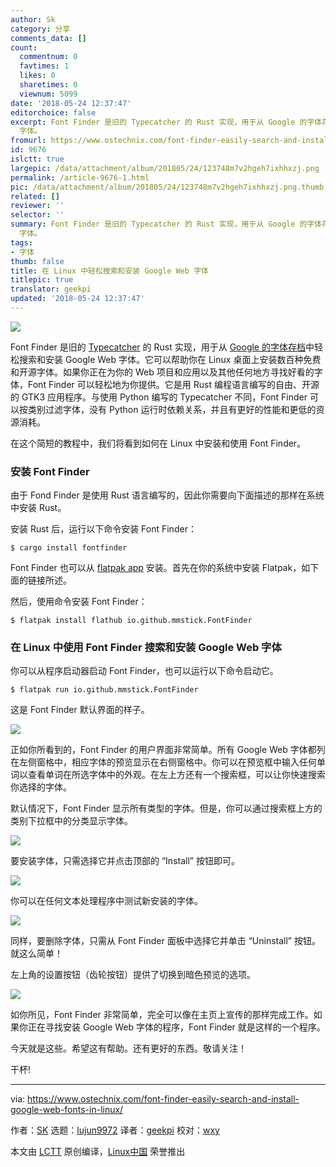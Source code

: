 ```yaml
---
author: Sk
category: 分享
comments_data: []
count:
  commentnum: 0
  favtimes: 1
  likes: 0
  sharetimes: 0
  viewnum: 5099
date: '2018-05-24 12:37:47'
editorchoice: false
excerpt: Font Finder 是旧的 Typecatcher 的 Rust 实现，用于从 Google 的字体存档中轻松搜索和安装 Google Web
  字体。
fromurl: https://www.ostechnix.com/font-finder-easily-search-and-install-google-web-fonts-in-linux/
id: 9676
islctt: true
largepic: /data/attachment/album/201805/24/123748m7v2hgeh7ixhhxzj.png
permalink: /article-9676-1.html
pic: /data/attachment/album/201805/24/123748m7v2hgeh7ixhhxzj.png.thumb.jpg
related: []
reviewer: ''
selector: ''
summary: Font Finder 是旧的 Typecatcher 的 Rust 实现，用于从 Google 的字体存档中轻松搜索和安装 Google Web
  字体。
tags:
- 字体
thumb: false
title: 在 Linux 中轻松搜索和安装 Google Web 字体
titlepic: true
translator: geekpi
updated: '2018-05-24 12:37:47'
---
```


![](/data/attachment/album/201805/24/123748m7v2hgeh7ixhhxzj.png)


Font Finder 是旧的 [Typecatcher](https://www.ostechnix.com/install-google-web-fonts-ubuntu/) 的 Rust 实现，用于从 [Google 的字体存档](https://fonts.google.com/)中轻松搜索和安装 Google Web 字体。它可以帮助你在 Linux 桌面上安装数百种免费和开源字体。如果你正在为你的 Web 项目和应用以及其他任何地方寻找好看的字体，Font Finder 可以轻松地为你提供。它是用 Rust 编程语言编写的自由、开源的 GTK3 应用程序。与使用 Python 编写的 Typecatcher 不同，Font Finder 可以按类别过滤字体，没有 Python 运行时依赖关系，并且有更好的性能和更低的资源消耗。


在这个简短的教程中，我们将看到如何在 Linux 中安装和使用 Font Finder。


### 安装 Font Finder


由于 Fond Finder 是使用 Rust 语言编写的，因此你需要向下面描述的那样在系统中安装 Rust。


安装 Rust 后，运行以下命令安装 Font Finder：



```
$ cargo install fontfinder

```

Font Finder 也可以从 [flatpak app](https://flathub.org/apps/details/io.github.mmstick.FontFinder) 安装。首先在你的系统中安装 Flatpak，如下面的链接所述。


然后，使用命令安装 Font Finder：



```
$ flatpak install flathub io.github.mmstick.FontFinder

```

### 在 Linux 中使用 Font Finder 搜索和安装 Google Web 字体


你可以从程序启动器启动 Font Finder，也可以运行以下命令启动它。



```
$ flatpak run io.github.mmstick.FontFinder

```

这是 Font Finder 默认界面的样子。


![](/data/attachment/album/201805/24/123749uta4wx4zgt0ly9hz.png)


正如你所看到的，Font Finder 的用户界面非常简单。所有 Google Web 字体都列在左侧窗格中，相应字体的预览显示在右侧窗格中。你可以在预览框中输入任何单词以查看单词在所选字体中的外观。在左上方还有一个搜索框，可以让你快速搜索你选择的字体。


默认情况下，Font Finder 显示所有类型的字体。但是，你可以通过搜索框上方的类别下拉框中的分类显示字体。


![](/data/attachment/album/201805/24/123750jzaq1h1sp0v9siz0.png)


要安装字体，只需选择它并点击顶部的 “Install” 按钮即可。


![](/data/attachment/album/201805/24/123751n2j259zfef2j0jrz.png)


你可以在任何文本处理程序中测试新安装的字体。


![](/data/attachment/album/201805/24/123753o2z21424hg80zgu2.png)


同样，要删除字体，只需从 Font Finder 面板中选择它并单击 “Uninstall” 按钮。就这么简单！


左上角的设置按钮（齿轮按钮）提供了切换到暗色预览的选项。


![](/data/attachment/album/201805/24/123755xafcggrcarrr73gr.png)


如你所见，Font Finder 非常简单，完全可以像在主页上宣传的那样完成工作。如果你正在寻找安装 Google Web 字体的程序，Font Finder 就是这样的一个程序。


今天就是这些。希望这有帮助。还有更好的东西。敬请关注！


干杯!




---


via: <https://www.ostechnix.com/font-finder-easily-search-and-install-google-web-fonts-in-linux/>


作者：[SK](https://www.ostechnix.com/author/sk/) 选题：[lujun9972](https://github.com/lujun9972) 译者：[geekpi](https://github.com/geekpi) 校对：[wxy](https://github.com/wxy)


本文由 [LCTT](https://github.com/LCTT/TranslateProject) 原创编译，[Linux中国](https://linux.cn/) 荣誉推出